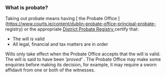 ###  What is probate?

Taking out probate means having [ the Probate Office
](https://www.courts.ie/content/dublin-probate-office-principal-probate-
registry) or the appropriate [ District Probate Registry
](https://www.courts.ie/acc/alfresco/2f5735d5-6c46-4489-8b5b-564b015aca9a/District%20Probate%20Registry%20Contacts%20Details.pdf/doc/1)
certify that:

  * The will is valid 
  * All legal, financial and tax matters are in order 

Wills only take effect when the Probate Office accepts that the will is valid.
The will is said to have been _‘proved’_ . The Probate Office may make some
enquiries before making its decision, for example, it may require a sworn
affidavit from one or both of the witnesses.

